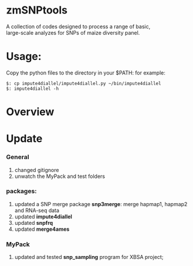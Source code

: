 zmSNPtools
==========

A collection of codes designed to process a range of basic, \
large-scale analyzes for SNPs of maize diversity panel.

Usage:
=========
Copy the python files to the directory in your $PATH:
for example:
```
$: cp impute4diallel/impute4diallel.py ~/bin/impute4diallel
$: impute4diallel -h
```

Overview
=========


Update
=========
### General
1. changed gitignore
2. unwatch the MyPack and test folders


### packages:
1. updated a SNP merge package **snp3merge**: merge hapmap1, hapmap2 and RNA-seq data
2. updated **impute4diallel**
3. updated **snpfrq**
4. updated **merge4ames**

### MyPack
1. updated and tested **snp_sampling** program for XBSA project;


